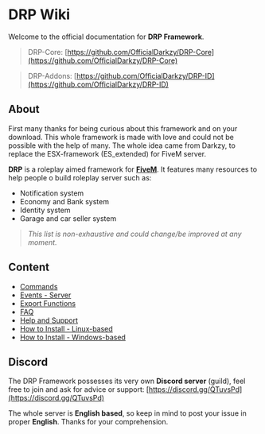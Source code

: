 # DRP Wiki

Welcome to the official documentation for **DRP Framework**.

> DRP-Core: [https://github.com/OfficialDarkzy/DRP-Core](https://github.com/OfficialDarkzy/DRP-Core)

> DRP-Addons: [https://github.com/OfficialDarkzy/DRP-ID](https://github.com/OfficialDarkzy/DRP-ID)

## About

First many thanks for being curious about this framework and on your download. This whole framework is made with love and could not be possible with the help of many.
The whole idea came from Darkzy, to replace the ESX-framework (ES_extended) for FiveM server.

**DRP** is a roleplay aimed framework for **[FiveM](https://fivem.net/)**. It features many resources to help people o build roleplay server such as:

- Notification system
- Economy and Bank system
- Identity system
- Garage and car seller system

> *This list is non-exhaustive and could change/be improved at any moment.*

## Content

- [Commands](https://github.com/OfficialDarkzy/DRP-Core/wiki/Commands)
- [Events - Server](https://github.com/OfficialDarkzy/DRP-Core/wiki/Server-Events)
- [Export Functions](https://github.com/OfficialDarkzy/DRP-Core/wiki/Export-Functions)
- [FAQ](https://github.com/OfficialDarkzy/DRP-Core/wiki/FAQ)
- [Help and Support](https://github.com/OfficialDarkzy/DRP-Core/wiki/Help-and-Support)
- [How to Install - Linux-based](https://github.com/OfficialDarkzy/DRP-Core/wiki/How-to-install---Linux)
- [How to Install - Windows-based](https://github.com/OfficialDarkzy/DRP-Core/wiki/How-to-install---Windows)

## Discord

The DRP Framework possesses its very own **Discord server** (guild), feel free to join and ask for advice or support: [https://discord.gg/QTuvsPd](https://discord.gg/QTuvsPd)

The whole server is **English based**, so keep in mind to post your issue in proper **English**. Thanks for your comprehension.